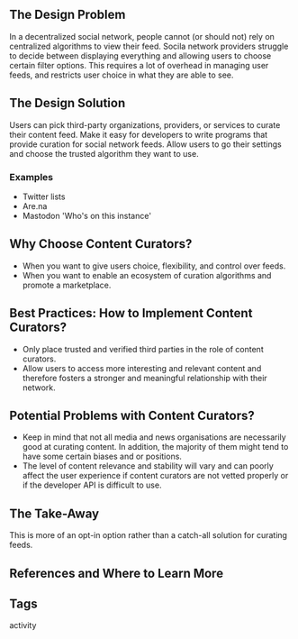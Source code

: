 ## The Design Problem 

In a decentralized social network, people cannot (or should not) rely on
centralized algorithms to view their feed. Socila network providers struggle to
decide between displaying everything and allowing users to choose certain
filter options. This requires a lot of overhead in managing user feeds, and
restricts user choice in what they are able to see.

## The Design Solution 

Users can pick third-party organizations, providers, or services to curate
their content feed. Make it easy for developers to write programs that provide
curation for social network feeds. Allow users to go their settings and choose
the trusted algorithm they want to use.

### Examples 

- Twitter lists 
- Are.na 
- Mastodon 'Who's on this instance' 

## Why Choose Content Curators? 

- When you want to give users choice, flexibility, and control over feeds.
- When you want to enable an ecosystem of curation algorithms and promote
  a marketplace.

## Best Practices: How to Implement Content Curators? 

- Only place trusted and verified third parties in the role of content curators.
- Allow users to access more interesting and relevant content and therefore
  fosters a stronger and meaningful relationship with their network.


## Potential Problems with Content Curators?
- Keep in mind that not all media and news organisations are necessarily good
  at curating content. In addition, the majority of them might tend to have
  some certain biases and or positions. 
- The level of content relevance and stability will vary and can poorly affect
  the user experience if content curators are not vetted properly or if the
  developer API is difficult to use.

## The Take-Away

This is more of an opt-in option rather than a catch-all solution for curating feeds. 

## References and Where to Learn More 

## Tags
activity


